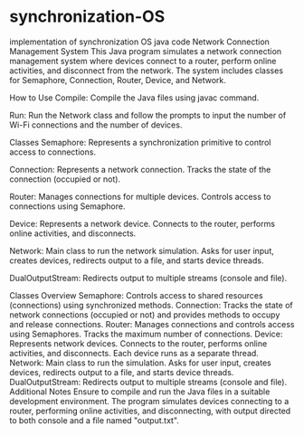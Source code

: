 # synchronization-OS
implementation of synchronization OS  java code
Network Connection Management System
This Java program simulates a network connection management system where devices connect to a router, perform online activities, and disconnect from the network. The system includes classes for Semaphore, Connection, Router, Device, and Network.

How to Use
Compile: Compile the Java files using javac command.

Run: Run the Network class and follow the prompts to input the number of Wi-Fi connections and the number of devices.

Classes
Semaphore: Represents a synchronization primitive to control access to connections.

Connection: Represents a network connection. Tracks the state of the connection (occupied or not).

Router: Manages connections for multiple devices. Controls access to connections using Semaphore.

Device: Represents a network device. Connects to the router, performs online activities, and disconnects.

Network: Main class to run the network simulation. Asks for user input, creates devices, redirects output to a file, and starts device threads.

DualOutputStream: Redirects output to multiple streams (console and file).

Classes Overview
Semaphore: Controls access to shared resources (connections) using synchronized methods.
Connection: Tracks the state of network connections (occupied or not) and provides methods to occupy and release connections.
Router: Manages connections and controls access using Semaphores. Tracks the maximum number of connections.
Device: Represents network devices. Connects to the router, performs online activities, and disconnects. Each device runs as a separate thread.
Network: Main class to run the simulation. Asks for user input, creates devices, redirects output to a file, and starts device threads.
DualOutputStream: Redirects output to multiple streams (console and file).
Additional Notes
Ensure to compile and run the Java files in a suitable development environment.
The program simulates devices connecting to a router, performing online activities, and disconnecting, with output directed to both console and a file named "output.txt".
